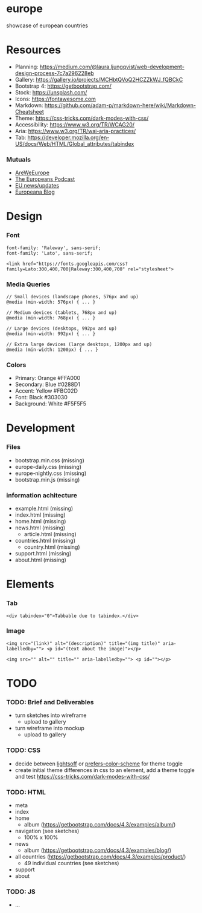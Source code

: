 # europe
showcase of european countries

# Resources
- Planning: https://medium.com/@laura.ljungqvist/web-development-design-process-7c7a296228eb
- Gallery: https://gallery.io/projects/MCHbtQVoQ2HCZZkWJ_fQBCkC
- Bootstrap 4: https://getbootstrap.com/
- Stock: https://unsplash.com/
- Icons: https://fontawesome.com
- Markdown: https://github.com/adam-p/markdown-here/wiki/Markdown-Cheatsheet
- Theme: https://css-tricks.com/dark-modes-with-css/
- Accessibility: https://www.w3.org/TR/WCAG20/
- Aria: https://www.w3.org/TR/wai-aria-practices/
- Tab: https://developer.mozilla.org/en-US/docs/Web/HTML/Global_attributes/tabindex

### Mutuals
- [AreWeEurope](https://www.areweeurope.com/)
- [The Europeans Podcast](https://europeanspodcast.com/)
- [EU news/updates](http://www.europarl.europa.eu/news)
- [Europeana Blog](http://blog.europeana.eu/)

# Design

### Font
```
font-family: 'Raleway', sans-serif;
font-family: 'Lato', sans-serif;
```
```
<link href="https://fonts.googleapis.com/css?family=Lato:300,400,700|Raleway:300,400,700" rel="stylesheet">
```

### Media Queries
```
// Small devices (landscape phones, 576px and up)
@media (min-width: 576px) { ... }

// Medium devices (tablets, 768px and up)
@media (min-width: 768px) { ... }

// Large devices (desktops, 992px and up)
@media (min-width: 992px) { ... }

// Extra large devices (large desktops, 1200px and up)
@media (min-width: 1200px) { ... }
```

### Colors
- Primary: Orange #FFA000
- Secondary: Blue #0288D1
- Accent: Yellow #FBC02D
- Font: Black #303030
- Background: White #F5F5F5

# Development

### Files
- bootstrap.min.css (missing)
- europe-daily.css (missing)
- europe-nightly.css (missing)
- bootstrap.min.js (missing)

### information achitecture
- example.html (missing)
- index.html (missing)
- home.html (missing)
- news.html (missing)
  * article.html (missing)
- countries.html (missing)
  * country.html (missing)
- support.html (missing)
- about.html (missing)

# Elements

### Tab
```
<div tabindex="0">Tabbable due to tabindex.</div>
```

### Image
```
<img src="(link)" alt="(description)" title="(img title)" aria-labelledby=""> <p id="(text about the image)"></p>
```
```
<img src="" alt="" title="" aria-labelledby=""> <p id=""></p>
```

# TODO

### TODO: Brief and Deliverables
- turn sketches into wireframe
  * upload to gallery
- turn wireframe into mockup
  * upload to gallery

### TODO: CSS
- decide between [lightsoff](https://designshack.net/articles/css/lightsoff/) or [prefers-color-scheme](https://css-tricks.com/dark-modes-with-css/) for theme toggle
- create initial theme differences in css to an element, add a theme toggle and test https://css-tricks.com/dark-modes-with-css/

### TODO: HTML
- meta 
- index
- home
  * album (https://getbootstrap.com/docs/4.3/examples/album/)
- navigation (see sketches)
  * 100% x 100%
- news
  * album (https://getbootstrap.com/docs/4.3/examples/blog/)
- all countries (https://getbootstrap.com/docs/4.3/examples/product/)
  * 49 individual countries (see sketches)
- support
- about

### TODO: JS 
- ...
